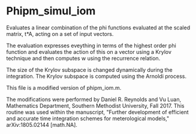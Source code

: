 # Phipm_simul_iom

Evaluates a linear combination of the phi functions evaluated at the scaled matrix, t*A, acting on a set of input vectors.

The evaluation expresses eveything in terms of the highest order phi function and evaluates the action of this on a vector using a Krylov technique and then computes w using the recurrence relation. 

The size of the Krylov subspace is changed dynamically during the integration. The Krylov subspace is computed using the Arnoldi process.

This file is a modified version of phipm_iom.m.

The modifications were performed by Daniel R. Reynolds and Vu Luan, Mathematics Department, Southern Methodist University, Fall 2017.  This routine was used within the manuscript, "Further development of efficient and accurate time integration schemes for meterological models," arXiv:1805.02144 [math.NA].

